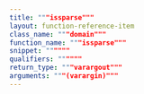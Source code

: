```yaml
---
title: """issparse"""
layout: function-reference-item
class_name: """domain"""
function_name: """issparse"""
snippet: """"""
qualifiers: """"""
return_type: """varargout"""
arguments: """(varargin)"""
---
```



